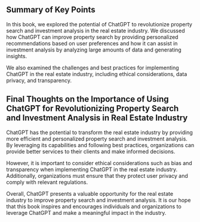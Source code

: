 
Summary of Key Points
---------------------

In this book, we explored the potential of ChatGPT to revolutionize property search and investment analysis in the real estate industry. We discussed how ChatGPT can improve property search by providing personalized recommendations based on user preferences and how it can assist in investment analysis by analyzing large amounts of data and generating insights.

We also examined the challenges and best practices for implementing ChatGPT in the real estate industry, including ethical considerations, data privacy, and transparency.

Final Thoughts on the Importance of Using ChatGPT for Revolutionizing Property Search and Investment Analysis in Real Estate Industry
-------------------------------------------------------------------------------------------------------------------------------------

ChatGPT has the potential to transform the real estate industry by providing more efficient and personalized property search and investment analysis. By leveraging its capabilities and following best practices, organizations can provide better services to their clients and make informed decisions.

However, it is important to consider ethical considerations such as bias and transparency when implementing ChatGPT in the real estate industry. Additionally, organizations must ensure that they protect user privacy and comply with relevant regulations.

Overall, ChatGPT presents a valuable opportunity for the real estate industry to improve property search and investment analysis. It is our hope that this book inspires and encourages individuals and organizations to leverage ChatGPT and make a meaningful impact in the industry.